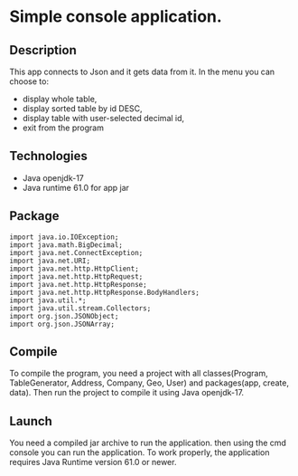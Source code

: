 # Simple console application.


## Description

This app connects to Json and it gets data from it. In the menu you can choose to:
- display whole table,
- display sorted table by id DESC,
- display table with user-selected decimal id,
- exit from the program

## Technologies
- Java openjdk-17
- Java runtime 61.0 for app jar

## Package
```
import java.io.IOException;
import java.math.BigDecimal;
import java.net.ConnectException;
import java.net.URI;
import java.net.http.HttpClient;
import java.net.http.HttpRequest;
import java.net.http.HttpResponse;
import java.net.http.HttpResponse.BodyHandlers;
import java.util.*;
import java.util.stream.Collectors;
import org.json.JSONObject;
import org.json.JSONArray;
```

## Compile 

To compile the program, you need a project with all classes(Program, TableGenerator, Address, Company, Geo, User) and packages(app, create, data). Then run the project to compile it using Java openjdk-17.

## Launch

You need a compiled jar archive to run the application. then using the cmd console you can run the application. To work properly, the application requires Java Runtime version 61.0 or newer.